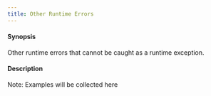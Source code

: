 ```yaml
---
title: Other Runtime Errors
---
```


#### Synopsis

Other runtime errors that cannot be caught as a runtime exception.

#### Description

Note: Examples will be collected here
